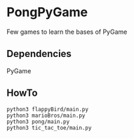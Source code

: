 # PongPyGame
Few games to learn the bases of PyGame

## Dependencies
PyGame

## HowTo
```
python3 flappyBird/main.py
python3 marioBros/main.py
python3 pong/main.py
python3 tic_tac_toe/main.py
```